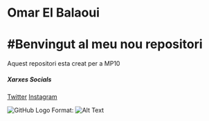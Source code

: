 # Omar El Balaoui
# #Benvingut al meu nou repositori
Aquest repositori esta creat per a MP10

##### Xarxes Socials
[Twitter](https://twitter.com/Alpha28x)
[Instagram](https://www.instagram.com/omar.eb28/)



![GitHub Logo](/images/logo.png)
Format: ![Alt Text](https://images.unsplash.com/photo-1488590528505-98d2b5aba04b?ixlib=rb-1.2.1&ixid=MnwxMjA3fDB8MHxwaG90by1wYWdlfHx8fGVufDB8fHx8&auto=format&fit=crop&w=1170&q=80)
